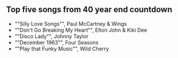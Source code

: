 ## Top five songs from 40 year end countdown
* ""Silly Love Songs"", Paul McCartney & Wings
* ""Don't Go Breaking My Heart"", Elton John & Kiki Dee
* ""Disco Lady"", Johnny Taylor
* ""December 1963"", Four Seasons
* ""Play that Funky Music"", Wild Cherry 
